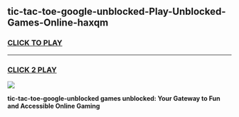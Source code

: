 
## tic-tac-toe-google-unblocked-Play-Unblocked-Games-Online-haxqm
<h3>
<a href="https://premium76.site?title=tic-tac-toe-google-unblocked&ref=25A">CLICK TO PLAY</a></h3>
<hr>

<h3>
<a href="https://premium76.site?title=tic-tac-toe-google-unblocked&ref=25A">CLICK 2 PLAY</a>
  
</h3>

<a href="https://premium76.site?title=tic-tac-toe-google-unblocked&ref=25A"><img src="https://clearcache.store/games.png"></a>


**tic-tac-toe-google-unblocked games unblocked: Your Gateway to Fun and Accessible Online Gaming**
